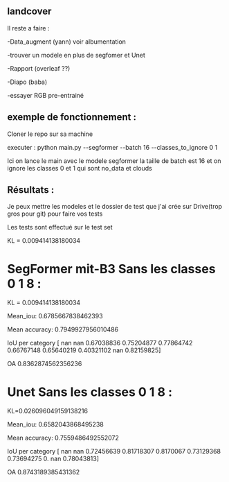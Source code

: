 ## landcover
Il reste a faire :

-Data_augment (yann) voir albumentation

-trouver un modele en plus de segfomer et Unet

-Rapport (overleaf ??)

-Diapo (baba)

-essayer RGB pre-entrainé

## exemple de fonctionnement :

Cloner le repo sur sa machine

executer : python main.py --segformer --batch 16 --classes_to_ignore 0 1 

Ici on lance le main avec le modele segformer la taille de batch est 16 et on ignore les classes 0 et 1 qui sont no_data et clouds


## Résultats :

Je peux mettre les modeles et le dossier de test que j'ai crée sur Drive(trop gros pour git) pour faire vos tests 

Les tests sont effectué sur le test set 

KL = 0.009414138180034

# SegFormer mit-B3 Sans les classes 0 1 8 :

KL = 0.009414138180034

Mean_iou: 0.6785667838462393

Mean accuracy: 0.7949927956010486

IoU per category [       nan        nan 0.67038836 0.75204877 0.77864742 0.66767148   0.65640219 0.40321102        nan 0.82159825]

OA 0.8362874562356236

# Unet Sans les classes 0 1 8 :

KL=0.026096049159138216

Mean_iou: 0.6582043868495238

Mean accuracy: 0.7559486492552072

IoU per category [       nan        nan 0.72456639 0.81718307 0.8170067  0.73129368   0.73694275 0.     nan 0.78043813]

OA 0.8743189385431362